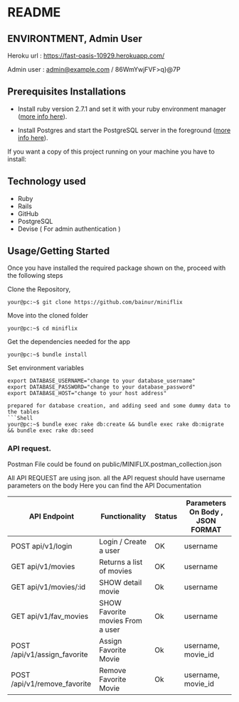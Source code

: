 # README
## ENVIRONTMENT, Admin User
Heroku url :
https://fast-oasis-10929.herokuapp.com/

Admin user :
admin@example.com / 86WmYwjFVF>q}@7P


## Prerequisites Installations

- Install ruby version 2.7.1 and set it with your ruby environment manager
  ([more info here](https://www.ruby-lang.org/en/documentation/installation/)).

- Install Postgres and start the PostgreSQL server in the foreground
  ([more info here](https://wiki.postgresql.org/wiki/Detailed_installation_guides)).

<p>If you want a copy of this project running on your machine you have to install:</p>

## Technology used

- Ruby
- Rails
- GitHub
- PostgreSQL
- Devise ( For admin authentication )

## Usage/Getting Started

Once you have installed the required package shown on the, proceed with the following steps

Clone the Repository,

```Shell
your@pc:~$ git clone https://github.com/bainur/miniflix
```

Move into the cloned folder

```Shell
your@pc:~$ cd miniflix
```

Get the dependencies needed for the app

```Shell
your@pc:~$ bundle install
```

Set environment variables

```
export DATABASE_USERNAME="change to your database_username"
export DATABASE_PASSWORD="change to your database_password"
export DATABASE_HOST="change to your host address"

prepared for database creation, and adding seed and some dummy data to the tables
```Shell
your@pc:~$ bundle exec rake db:create && bundle exec rake db:migrate && bundle exec rake db:seed
```

### API request.
Postman File could be  found on public/MINIFLIX.postman_collection.json


All API REQUEST are using json. 
all the API request should have username parameters on the body
Here you can find the API Documentation

| API Endpoint                           | Functionality                                | Status | Parameters On Body , JSON FORMAT|
| -------------------------------------- | -------------------------------------------- | ------ | -----------
| POST api/v1/login                      | Login / Create a user                        | OK     | username   |
| GET api/v1/movies                      | Returns a list of movies                     | OK     | username   |
| GET api/v1/movies/:id                  | SHOW detail movie                            | Ok     | username   |
| GET api/v1/fav_movies                  | SHOW Favorite movies From a user             | Ok     | username   |
| POST /api/v1/assign_favorite           | Assign Favorite Movie                        | Ok     | username, movie_id   |
| POST /api/v1/remove_favorite           | Remove Favorite Movie                        | Ok     | username, movie_id   |

